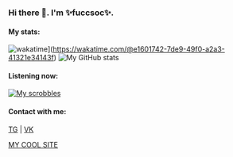 ### Hi there 👋. I'm ✨fuccsoc✨.
#### My stats:
![wakatime](https://wakatime.com/badge/user/e1601742-7de9-49f0-a2a3-41321e34143f.svg)](https://wakatime.com/@e1601742-7de9-49f0-a2a3-41321e34143f)
![My GitHub stats](https://github-readme-stats.vercel.app/api?username=fuccsoc&count_private=true&theme=tokyonight&border_radius=14px&show_icons=true&bg_color=DEG,0f0c29,302b63,24243e&hide_border=true)
#### Listening now:
[![My scrobbles](https://lastfm-readme-customc.vercel.app/api?user=fuccsoc&width=495)](https://last.fm/user/fuccsoc)
#### Contact with me:
[TG](https://t.me/fuccsoc) | [VK](https://vk.com/fuccsoc)

[MY COOL SITE](https://fuccsoc.com)
